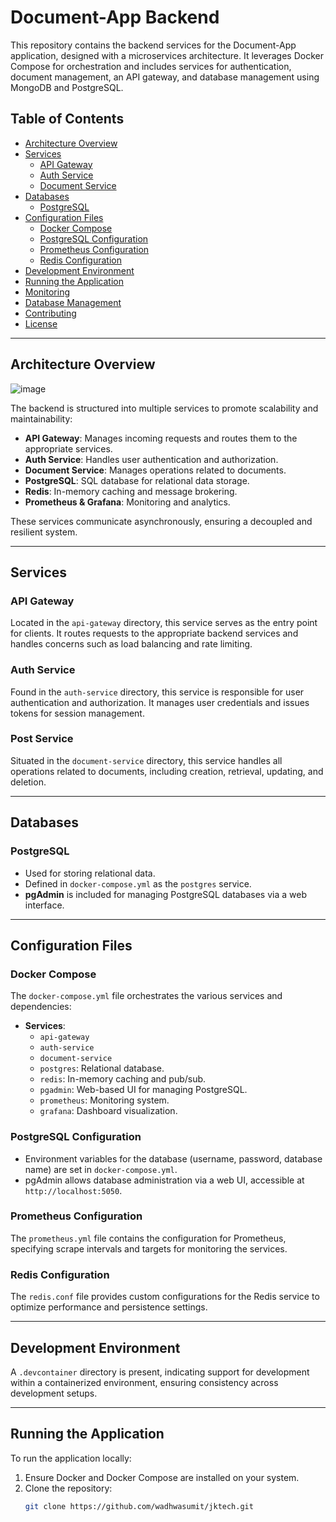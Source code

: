 # Document-App Backend

This repository contains the backend services for the Document-App application, designed with a microservices architecture. It leverages Docker Compose for orchestration and includes services for authentication, document management, an API gateway, and database management using MongoDB and PostgreSQL.

## Table of Contents

- [Architecture Overview](#architecture-overview)
- [Services](#services)
  - [API Gateway](#api-gateway)
  - [Auth Service](#auth-service)
  - [Document Service](#document-service)
- [Databases](#databases)
  - [PostgreSQL](#postgresql)
- [Configuration Files](#configuration-files)
  - [Docker Compose](#docker-compose)
  - [PostgreSQL Configuration](#postgresql-configuration)
  - [Prometheus Configuration](#prometheus-configuration)
  - [Redis Configuration](#redis-configuration)
- [Development Environment](#development-environment)
- [Running the Application](#running-the-application)
- [Monitoring](#monitoring)
- [Database Management](#database-management)
- [Contributing](#contributing)
- [License](#license)

---

## Architecture Overview
![image](https://github.com/user-attachments/assets/add7a7bb-0bd8-43fe-8ac5-89a0958d9c7a)


The backend is structured into multiple services to promote scalability and maintainability:

- **API Gateway**: Manages incoming requests and routes them to the appropriate services.
- **Auth Service**: Handles user authentication and authorization.
- **Document Service**: Manages operations related to documents.
- **PostgreSQL**: SQL database for relational data storage.
- **Redis**: In-memory caching and message brokering.
- **Prometheus & Grafana**: Monitoring and analytics.

These services communicate asynchronously, ensuring a decoupled and resilient system.

---

## Services

### API Gateway

Located in the `api-gateway` directory, this service serves as the entry point for clients. It routes requests to the appropriate backend services and handles concerns such as load balancing and rate limiting.

### Auth Service

Found in the `auth-service` directory, this service is responsible for user authentication and authorization. It manages user credentials and issues tokens for session management.

### Post Service

Situated in the `document-service` directory, this service handles all operations related to documents, including creation, retrieval, updating, and deletion.

---

## Databases

### PostgreSQL

- Used for storing relational data.
- Defined in `docker-compose.yml` as the `postgres` service.
- **pgAdmin** is included for managing PostgreSQL databases via a web interface.

---

## Configuration Files

### Docker Compose

The `docker-compose.yml` file orchestrates the various services and dependencies:

- **Services**:
  - `api-gateway`
  - `auth-service`
  - `document-service`
  - `postgres`: Relational database.
  - `redis`: In-memory caching and pub/sub.
  - `pgadmin`: Web-based UI for managing PostgreSQL.
  - `prometheus`: Monitoring system.
  - `grafana`: Dashboard visualization.

### PostgreSQL Configuration

- Environment variables for the database (username, password, database name) are set in `docker-compose.yml`.
- pgAdmin allows database administration via a web UI, accessible at `http://localhost:5050`.

### Prometheus Configuration

The `prometheus.yml` file contains the configuration for Prometheus, specifying scrape intervals and targets for monitoring the services.

### Redis Configuration

The `redis.conf` file provides custom configurations for the Redis service to optimize performance and persistence settings.

---

## Development Environment

A `.devcontainer` directory is present, indicating support for development within a containerized environment, ensuring consistency across development setups.

---

## Running the Application

To run the application locally:

1. Ensure Docker and Docker Compose are installed on your system.
2. Clone the repository:
   ```sh
   git clone https://github.com/wadhwasumit/jktech.git
